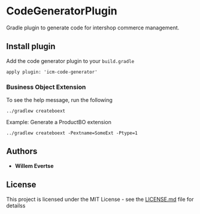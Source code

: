 # CodeGeneratorPlugin
Gradle plugin to generate code for intershop commerce management.

## Install plugin

Add the code generator plugin to your `build.gradle`
```
apply plugin: 'icm-code-generator'
```

### Business Object Extension
To see the help message, run the following
```
../gradlew createboext
```
Example:
Generate a ProductBO extension
```
../gradlew createboext -Pextname=SomeExt -Ptype=1
```

## Authors

* **Willem Evertse**


## License

This project is licensed under the MIT License - see the [LICENSE.md](LICENSE.md) file for detailss